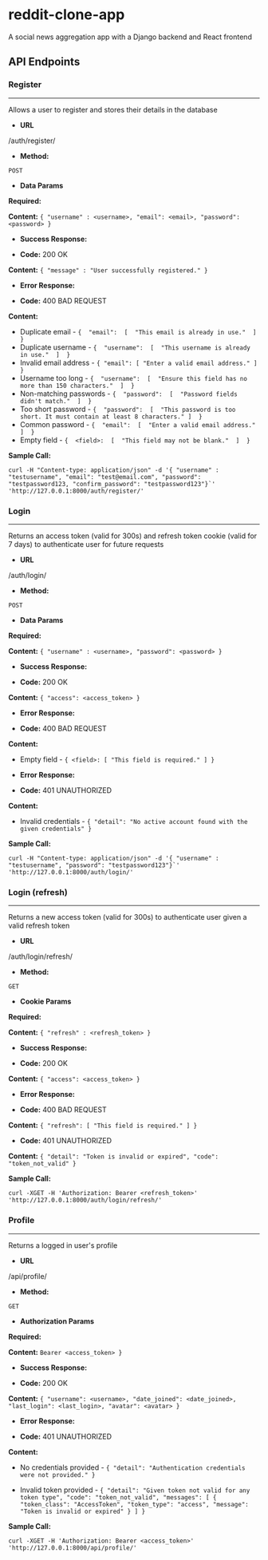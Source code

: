 # reddit-clone-app

A social news aggregation app with a Django backend and React frontend
  
## API Endpoints

### Register

----

Allows a user to register and stores their details in the database

*  **URL**  

/auth/register/ 

*  **Method:**

`POST`

*  **Data Params**

**Required:**

**Content:**  `{ "username" : <username>, "email": <email>, "password": <password> }`

*  **Success Response:**

*  **Code:** 200 OK

**Content:**  `{ "message" : "User successfully registered." }`

*  **Error Response:**

 *  **Code:** 400 BAD REQUEST

**Content:**  

 * Duplicate email - `{  "email":  [  "This email is already in use."  ]  }`
 * Duplicate username - `{  "username":  [  "This username is already in use."  ]  }`
 * Invalid email address - `{ "email": [ "Enter a valid email address." ] }`
 * Username too long - `{  "username":  [  "Ensure this field has no more than 150 characters."  ]  }`
 * Non-matching passwords - `{  "password":  [  "Password fields didn't match."  ]  }`
 * Too short password - `{  "password":  [  "This password is too short. It must contain at least 8 characters." ]  }`
 * Common password - `{  "email":  [  "Enter a valid email address."  ]  }`
 * Empty field - `{  <field>:  [  "This field may not be blank."  ]  }`

**Sample Call:**

```curl -H "Content-type: application/json" -d '{ "username" : "testusername", "email": "test@email.com", "password": "testpassword123, "confirm_password": "testpassword123"}`' 'http://127.0.0.1:8000/auth/register/'```


### Login

----

Returns an access token (valid for 300s) and refresh token cookie (valid for 7 days) to authenticate user for future requests
 
*  **URL**  

/auth/login/ 

*  **Method:**

`POST`

*  **Data Params**

**Required:**

**Content:**  `{ "username" : <username>, "password": <password> }`

*  **Success Response:**

*  **Code:** 200 OK

**Content:**  `{ "access": <access_token> }`

*  **Error Response:**

 *  **Code:** 400 BAD REQUEST

**Content:**  

 * Empty field - `{ <field>: [ "This field is required." ] }`

*  **Error Response:**

 *  **Code:** 401 UNAUTHORIZED

**Content:**  

 * Invalid credentials - `{ "detail": "No active account found with the given credentials" }`

**Sample Call:**

```curl -H "Content-type: application/json" -d '{ "username" : "testusername", "password": "testpassword123"}`' 'http://127.0.0.1:8000/auth/login/'```


### Login (refresh)

----

Returns a new access token (valid for 300s) to authenticate user given a valid refresh token
 

*  **URL**  

/auth/login/refresh/

*  **Method:**

`GET`

*  **Cookie Params**

**Required:**

**Content:**  `{ "refresh" : <refresh_token> }`

*  **Success Response:**

*  **Code:** 200 OK

**Content:**  `{ "access": <access_token> }`

*  **Error Response:**

 *  **Code:** 400 BAD REQUEST

**Content:**  `{ "refresh": [ "This field is required." ] }`

 *  **Code:** 401 UNAUTHORIZED

**Content:**  `{ "detail": "Token is invalid or expired", "code": "token_not_valid" }`

**Sample Call:**

```curl -XGET -H 'Authorization: Bearer <refresh_token>' 'http://127.0.0.1:8000/auth/login/refresh/'```


### Profile

----

Returns a logged in user's profile
 

*  **URL**  

/api/profile/

*  **Method:**

`GET`

*  **Authorization Params**

**Required:**

**Content:**  `Bearer <access_token> }`

*  **Success Response:**

*  **Code:** 200 OK

**Content:**  `{ "username": <username>, "date_joined": <date_joined>, "last_login": <last_login>, "avatar": <avatar> }`

*  **Error Response:**

 *  **Code:** 401 UNAUTHORIZED

**Content:**  

 * No credentials provided - `{ "detail": "Authentication credentials were not provided." }`
 
 * Invalid token provided - `{ "detail": "Given token not valid for any token type", "code": "token_not_valid", "messages": [ { "token_class": "AccessToken", "token_type": "access", "message": "Token is invalid or expired" } ] }`

**Sample Call:**

```curl -XGET -H 'Authorization: Bearer <access_token>' 'http://127.0.0.1:8000/api/profile/'```